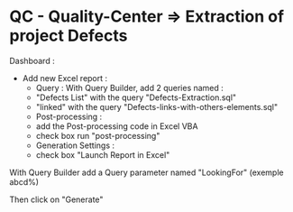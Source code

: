 # QC - Quality-Center => Extraction of project Defects


Dashboard :

 - Add new Excel report :
    - Query : With Query Builder, add 2 queries named :
     - "Defects List" with the query "Defects-Extraction.sql"
     - "linked" with the query "Defects-links-with-others-elements.sql"
    - Post-processing :
     - add the Post-processing code in Excel VBA
     - check box run "post-processing"
    - Generation Settings :
     - check box "Launch Report in Excel"


With Query Builder add a Query parameter named "LookingFor" (exemple abcd%)

Then click on "Generate"
